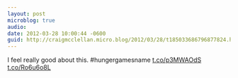 ```yaml
---
layout: post
microblog: true
audio: 
date: 2012-03-28 10:00:44 -0600
guid: http://craigmcclellan.micro.blog/2012/03/28/t185033686796877824.html
---
```

I feel really good about this. #hungergamesname
[t.co/p3MWAOdS](http://t.co/p3MWAOdS) [t.co/Ro6u6o8L](http://t.co/Ro6u6o8L)
